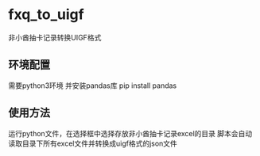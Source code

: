 # fxq_to_uigf
非小酋抽卡记录转换UIGF格式

## 环境配置
需要python3环境
并安装pandas库
pip install pandas

## 使用方法
运行python文件，在选择框中选择存放非小酋抽卡记录excel的目录
脚本会自动读取目录下所有excel文件并转换成uigf格式的json文件
